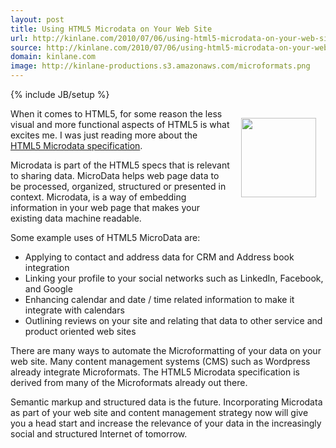 ```yaml
---
layout: post
title: Using HTML5 Microdata on Your Web Site
url: http://kinlane.com/2010/07/06/using-html5-microdata-on-your-web-site/
source: http://kinlane.com/2010/07/06/using-html5-microdata-on-your-web-site/
domain: kinlane.com
image: http://kinlane-productions.s3.amazonaws.com/microformats.png
---
```

{% include JB/setup %}<p><img class="alignnone" style="padding: 15px;" title="Microformats" src="http://kinlane-productions.s3.amazonaws.com/microformats.png" alt="" width="120" height="127" align="right" />When it comes to HTML5, for some reason the less visual and more functional aspects of HTML5 is what excites me. I was just reading more about the <a href="http://www.w3.org/TR/html5/microdata.html" target="_blank">HTML5 Microdata specification</a>.<p></p>
Microdata is part of the HTML5 specs that is relevant to sharing data. MicroData helps web page data to be processed, organized, structured or presented in context. Microdata, is a way of embedding information in your web page that makes your existing data machine readable.<p></p>
Some example uses of HTML5 MicroData are:
<ul class="mainlist">
	<li>Applying to contact and address data for CRM and Address book integration</li>
	<li>Linking your profile to your social networks such as LinkedIn, Facebook, and Google</li>
	<li>Enhancing calendar and date / time related information to make it integrate with calendars</li>
	<li>Outlining reviews on your site and relating that data to other service and product oriented web sites</li>
</ul>
There are many ways to automate the Microformatting of your data on your web site. Many content management systems (CMS) such as Wordpress already integrate Microformats. The HTML5 Microdata specification is derived from many of the Microformats already out there.<p></p>
Semantic markup and structured data is the future. Incorporating Microdata as part of your web site and content management strategy now will give you a head start and increase the relevance of your data in the increasingly social and structured Internet of tomorrow.</p>
